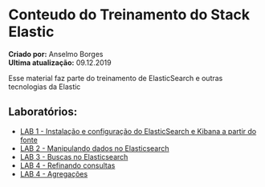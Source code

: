 # Conteudo do Treinamento do Stack Elastic
**Criado por:** Anselmo Borges<br>
**Ultima atualização:** 09.12.2019

Esse material faz parte do treinamento de ElasticSearch e outras tecnologias da Elastic

## Laboratórios:
* [LAB 1 - Instalação e configuração do ElasticSearch e Kibana a partir do fonte](https://github.com/AnselmoBorges/treinamento_elastic/blob/master/labs/lab01.md)
* [LAB 2 - Manipulando dados no Elasticsearch](https://github.com/AnselmoBorges/treinamento_elastic/blob/master/labs/lab02.md)
* [LAB 3 - Buscas no Elasticsearch](https://github.com/AnselmoBorges/treinamento_elastic/blob/master/labs/lab03.md)
* [LAB 4 - Refinando consultas](https://github.com/AnselmoBorges/treinamento_elastic/blob/master/labs/lab04.md)
* [LAB 4 - Agregações](https://github.com/AnselmoBorges/treinamento_elastic/blob/master/labs/lab05.md)
